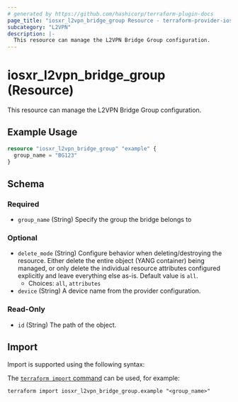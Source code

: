 ```yaml
---
# generated by https://github.com/hashicorp/terraform-plugin-docs
page_title: "iosxr_l2vpn_bridge_group Resource - terraform-provider-iosxr"
subcategory: "L2VPN"
description: |-
  This resource can manage the L2VPN Bridge Group configuration.
---
```


# iosxr_l2vpn_bridge_group (Resource)

This resource can manage the L2VPN Bridge Group configuration.

## Example Usage

```terraform
resource "iosxr_l2vpn_bridge_group" "example" {
  group_name = "BG123"
}
```

<!-- schema generated by tfplugindocs -->
## Schema

### Required

- `group_name` (String) Specify the group the bridge belongs to

### Optional

- `delete_mode` (String) Configure behavior when deleting/destroying the resource. Either delete the entire object (YANG container) being managed, or only delete the individual resource attributes configured explicitly and leave everything else as-is. Default value is `all`.
  - Choices: `all`, `attributes`
- `device` (String) A device name from the provider configuration.

### Read-Only

- `id` (String) The path of the object.

## Import

Import is supported using the following syntax:

The [`terraform import` command](https://developer.hashicorp.com/terraform/cli/commands/import) can be used, for example:

```shell
terraform import iosxr_l2vpn_bridge_group.example "<group_name>"
```
